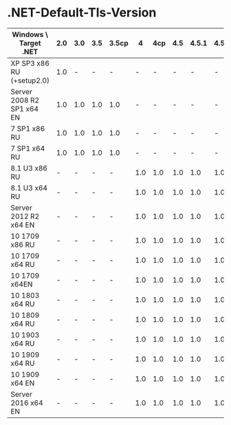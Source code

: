 # .NET-Default-Tls-Version


| Windows \ Target .NET     | 2.0              | 3.0 | 3.5 | 3.5cp | 4      | 4cp | 4.5 | 4.5.1 | 4.5.2 | 4.6 | 4.6.1 | 4.6.2 | 4.7.2 | 4.8 |
| ------------------------- | ---------------- | --- | --- | ----- | ------ | --- | --- | ----- | ----- | --- | ----- | ----- |-----  |-----|
| XP SP3 x86 RU (+setup2.0) | 1.0              | \-  | \-  | \-    | \-     | \-  | \-  | \-    | \-    | \-  | \-    |       | \-    | \-  |
| Server 2008 R2 SP1 x64 EN | 1.0              | 1.0 | 1.0 | 1.0   | \-     | \-  | \-  | \-    | \-    | \-  | \-    | \-    | \-    | \-  |
| 7 SP1 x86 RU              | 1.0              | 1.0 | 1.0 | 1.0   | \-     | \-  | \-  | \-    | \-    | \-  | \-    |       | \-    | \-  |
| 7 SP1 x64 RU              | 1.0              | 1.0 | 1.0 | 1.0   | \-     | \-  | \-  | \-    | \-    | \-  | \-    |       | \-    | \-  |
| 8.1 U3 x86 RU             | \-               | \-  | \-  | \-    | 1.0    | 1.0 | 1.0 | 1.0   | 1.0   | 1.0 | 1.0   | 1.0   | 1.0   | 1.0 |
| 8.1 U3 x64 RU             | \-               | \-  | \-  | \-    | 1.0    | 1.0 | 1.0 | 1.0   | 1.0   | 1.0 | 1.0   | 1.0   | 1.0   | 1.0 |
| Server 2012 R2 x64 EN     | \-               | \-  | \-  | \-    | 1.0    | 1.0 | 1.0 | 1.0   | 1.0   | 1.0 | 1.0   | 1.0   | 1.0   | 1.0 |
| 10 1709 x86 RU            | \-               | \-  | \-  | \-    | 1.0    | 1.0 | 1.0 | 1.0   | 1.0   | 1.2 | 1.2   | 1.2   | 1.2   | 1.2 |
| 10 1709 x64 RU            | \-               | \-  | \-  | \-    | 1.0    | 1.0 | 1.0 | 1.0   | 1.0   | 1.2 | 1.2   | 1.2   | 1.2   | 1.2 |
| 10 1709 x64EN             | \-               | \-  | \-  | \-    | 1.0    | 1.0 | 1.0 | 1.0   | 1.0   | 1.2 | 1.2   | 1.2   | 1.2   | 1.2 |
| 10 1803 x64 RU            | \-               | \-  | \-  | \-    | 1.0    | 1.0 | 1.0 | 1.0   | 1.0   | 1.2 | 1.2   | 1.2   | 1.2   | 1.2 |
| 10 1809 x64 RU            | \-               | \-  | \-  | \-    | 1.0    | 1.0 | 1.0 | 1.0   | 1.0   | 1.2 | 1.2   | 1.2   | 1.2   | 1.2 |
| 10 1903 x64 RU            | \-               | \-  | \-  | \-    | 1.0    | 1.0 | 1.0 | 1.0   | 1.0   | 1.2 | 1.2   | 1.2   | 1.2   | 1.2 |
| 10 1909 x64 RU            | \-               | \-  | \-  | \-    | 1.0    | 1.0 | 1.0 | 1.0   | 1.0   | 1.2 | 1.2   | 1.2   | 1.2   | 1.2 |
| 10 1909 x64 EN            | \-               | \-  | \-  | \-    | 1.0    | 1.0 | 1.0 | 1.0   | 1.0   | 1.2 | 1.2   | 1.2   | 1.2   | 1.2 |
| Server 2016 x64 EN        | \-               | \-  | \-  | \-    | 1.0    | 1.0 | 1.0 | 1.0   | 1.0   | 1.2 | 1.2   | 1.2   | 1.2   | 1.2 |
